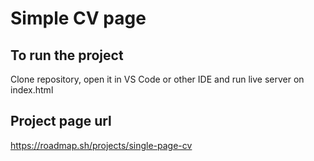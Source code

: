 # Simple CV page
## To run the project
Clone repository, open it in VS Code or other IDE and run live server on index.html
## Project page url
https://roadmap.sh/projects/single-page-cv
